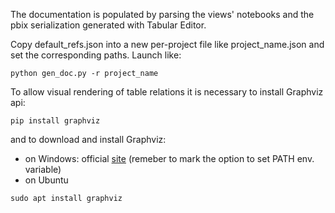 The documentation is populated by parsing the views' notebooks and the pbix serialization generated with Tabular Editor.

Copy default_refs.json into a new per-project file like project_name.json and set the corresponding paths.
Launch like:
```
python gen_doc.py -r project_name
```

To allow visual rendering of table relations it is necessary to install Graphviz api:
```
pip install graphviz
```
and to download and install Graphviz:
- on Windows: official [site](https://graphviz.org/) (remeber to mark the option to set PATH env. variable)
- on Ubuntu 
```
sudo apt install graphviz
```
